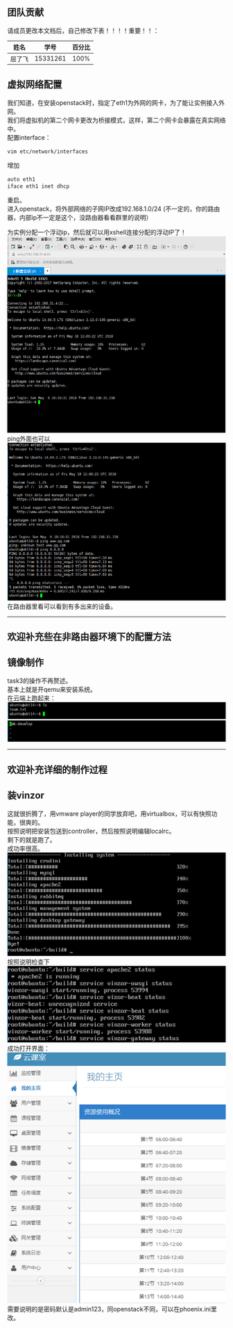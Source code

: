 ## 团队贡献

请成员更改本文档后，自己修改下表！！！！重要！！：

|姓名|学号|百分比|
|:--:|:--:|:--:|
|屈了飞|15331261|100%|


## 虚拟网络配置

我们知道，在安装openstack时，指定了eth1为外网的网卡，为了能让实例接入外网。  
我们将虚拟机的第二个网卡更改为桥接模式，这样，第二个网卡会暴露在真实网络中。  
配置interface：
```
vim etc/network/interfaces
```
增加
```
auto eth1
iface eth1 inet dhcp 
```
重启。  
进入openstack，将外部网络的子网IP改成192.168.1.0/24 (不一定的，你的路由器，内部ip不一定是这个，没路由器看看群里的说明）

为实例分配一个浮动ip，然后就可以用xshell连接分配的浮动IP了！
![1](https://github.com/CourseCloudDesktop/cloudDesktop/raw/kek-develop/task4/pic/1.PNG)
ping外面也可以
![1](https://github.com/CourseCloudDesktop/cloudDesktop/raw/kek-develop/task4/pic/2.PNG)  
在路由器里看可以看到有多出来的设备。 

-----
欢迎补充些在非路由器环境下的配置方法
-----

## 镜像制作

task3的操作不再赘述。  
基本上就是开qemu来安装系统。  
在云端上跑起来：
![1](https://github.com/CourseCloudDesktop/cloudDesktop/raw/kek-develop/task4/pic/3.PNG)  
![1](https://github.com/CourseCloudDesktop/cloudDesktop/raw/kek-develop/task4/pic/4.PNG)  

-----
欢迎补充详细的制作过程
-----


## 装vinzor

这就很折腾了，用vmware player的同学放弃吧，用virtualbox，可以有快照功能，很爽的。  
按照说明把安装包送到controller，然后按照说明编辑localrc。  
剩下的就是跑了。  
成功率很高。  
![1](https://github.com/CourseCloudDesktop/cloudDesktop/raw/kek-develop/task4/pic/5.PNG)  
按照说明检查下  
![1](https://github.com/CourseCloudDesktop/cloudDesktop/raw/kek-develop/task4/pic/6.PNG)  
成功打开界面：  
![1](https://github.com/CourseCloudDesktop/cloudDesktop/raw/kek-develop/task4/pic/7.PNG)  
需要说明的是密码默认是admin123，同openstack不同，可以在phoenix.ini里改。  

